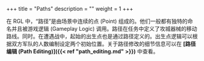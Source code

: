 +++
title = "Paths"
description = ""
weight = 1
+++

在 RGL 中，“路径”是由场景中连续的点 (Point) 组成的。他们一般都有独特的命名并且被游戏逻辑 (Gameplay Logic) 调用。路径在任务中定义了攻城器械的移动路线。同时。在遭遇战中，起始的出生点也是通过路径定义的。出生点逻辑可以根据双方军队的人数编制设定两个初始位置。关于路径修改的细节信息可以在 <strong>[路径编辑 (Path Editing)]({{< ref "path_editing.md" >}})</strong> 中查看。
